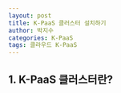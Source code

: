 ```yaml
---
layout: post
title: K-PaaS 클러스터 설치하기
author: 박지수
categories: K-PaaS
tags: 클라우드 K-PaaS
---
```


## 1. K-PaaS 클러스터란?
